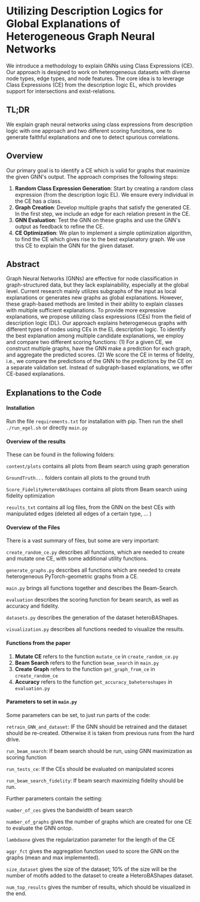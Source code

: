# Utilizing Description Logics for Global Explanations of Heterogeneous Graph Neural Networks

We introduce a methodology to explain GNNs using Class Expressions (CE). Our approach is designed to work on heterogeneous datasets with diverse node types, edge types, and node features. The core idea is to leverage Class Expressions (CE) from the description logic EL, which provides support for intersections and exist-relations.

## TL;DR
We explain graph neural networks using class expressions from description logic with one approach and two different scoring funcitons, one to generate faithful explanations and one to detect spurious correlations.

## Overview

Our primary goal is to identify a CE which is valid for graphs that maximize the given GNN's output. The approach comprises the following steps:

1. **Random Class Expression Generation**: Start by creating a random class expression (from the description logic EL). We ensure every individual in the CE has a class.
2. **Graph Creation**: Develop multiple graphs that satisfy the generated CE. In the first step, we include an edge for each relation present in the CE.
3. **GNN Evaluation**: Test the GNN on these graphs and use the GNN's output as feedback to refine the CE.
4. **CE Optimization**: We plan to implement a simple optimization algorithm, to find the CE which gives rise to the best explanatory graph. We use this CE to explain the GNN for the given dataset.



## Abstract

Graph Neural Networks (GNNs) are effective for node classification in graph-structured data, but they lack explainability, especially at the global level. Current research mainly utilizes subgraphs of the input as local explanations or generates new graphs as global explanations. However, these graph-based methods are limited in their ability to explain classes with multiple sufficient explanations. To provide more expressive explanations, we propose utilizing class expressions (CEs) from the field of description logic (DL). Our approach explains heterogeneous graphs with different types of nodes using CEs in the EL description logic. To identify the best explanation among multiple candidate explanations, we employ and compare two different scoring functions: (1) For a given CE, we construct multiple graphs, have the GNN make a prediction for each graph, and aggregate the predicted scores. (2) We score the CE in terms of fidelity, i.e., we compare the predictions of the GNN to the predictions by the CE on a separate validation set. Instead of subgraph-based explanations, we offer CE-based explanations.

## Explanations to the Code

#### Installation
Run the file `requirements.txt` for installation with pip. Then run the shell `./run_egel.sh` or directly `main.py`

#### Overview of the results
These can be found in the following folders:

`content/plots` contains all plots from Beam search using graph generation

`GroundTruth...` folders contain all plots to the ground truth

`Score_FidelityHeteroBAShapes` contains all plots tfrom Beam search using fidelity optimization

`results_txt` contains all log files, from the GNN on the best CEs with manipulated edges (deleted all edges of a certain type, ... )


#### Overview of the Files
There is a vast summary of files, but some are very important:

`create_random_ce.py` describes all functions, which are needed to create and mutate one CE, with some additional utility functions.

`generate_graphs.py` describes all functions which are needed to create heterogeneous PyTorch-geometric graphs from a CE.

`main.py` brings all functions together and describes the Beam-Search.

`evaluation` describes the scoring function for beam search, as well as accuracy and fidelity.

`datasets.py` describes the generation of the dataset heteroBAShapes.

`visualization.py` describes all functions needed to visualize the results.

#### Functions from the paper

1. **Mutate CE** refers to the function `mutate_ce` in `create_random_ce.py`
2. **Beam Search** refers to the function `beam_search` in `main.py`
3. **Create Graph** refers to the function `get_graph_from_ce` in `create_random_ce`
4. **Accuracy** refers to the function `get_accuracy_baheteroshapes` in `evaluation.py`

#### Parameters to set in `main.py`
Some parameters can be set, to just run parts of the code:

`retrain_GNN_and_dataset`: IF the GNN should be retrained and the dataset should be re-created. Otherwise it is taken from previous runs from the hard drive.

`run_beam_search`: If beam search should be run, using GNN maximization as scoring function

`run_tests_ce`: If the CEs should be evaluated on manipulated scores

`run_beam_search_fidelity`: If beam search maximizing fidelity should be run.


Further parameters contain the setting:

`number_of_ces` gives the bandwidth of beam search

`number_of_graphs` gives the number of graphs which are created for one CE to evaluate the GNN ontop.

`lambdaone` gives the regularization parameter for the length of the CE

`aggr_fct` gives the aggregation function used to score the GNN on the graphs (mean and max implemented).

`size_dataset` gives the size of the dataset; 10% of the size will be the number of motifs added to the dataset to create a HeteroBAShapes dataset.

`num_top_results` gives the number of results, which should be visualized in the end.

